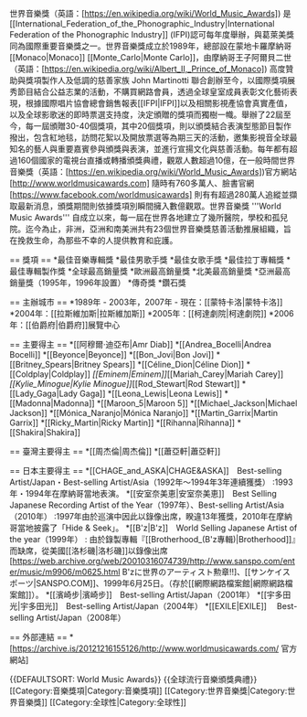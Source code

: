 世界音樂獎（英語：[https://en.wikipedia.org/wiki/World_Music_Awards]) 是 [[International_Federation_of_the_Phonographic_Industry|International Federation of the Phonographic Industry]] (IFPI)認可每年度舉辦，與葛萊美獎同為國際重要音樂獎之一。世界音樂獎成立於1989年，總部設在蒙地卡羅摩納哥 [[Monaco|Monaco]] [[Monte_Carlo|Monte Carlo]]，由摩納哥王子阿爾貝二世 （英語：[https://en.wikipedia.org/wiki/Albert_II,_Prince_of_Monaco]) 高度贊助與獎項製作人及低調的慈善家族 John Martinotti 聯合創辦至今，以國際獎項展秀節目結合公益志業的活動，不購買網路會員，透過全球皇室成員表彰文化藝術表現，根據國際唱片協會總會銷售報表[[IFPI|IFPI]]以及相關影視產協會真實產值，以及全球影歌迷的即時票選支持度，決定頒贈的獎項而獨樹一幟。舉辦了22屆至今，每一屆頒贈30-40個獎項，其中20個獎項，則以頒獎結合表演型態節目製作撥出，包含紅地毯，訪問花絮以及開放票選等為期三天的活動，邀集影視音全球最知名的藝人與重要嘉賓參與頒獎與表演，並進行宣揚文化與慈善活動。每年都有超過160個國家的電視台直播或轉播頒獎典禮，觀眾人數超過10億，在一般時間世界音樂獎（英語：[https://en.wikipedia.org/wiki/World_Music_Awards])官方網站 [http://www.worldmusicawards.com] 隨時有760多萬人、臉書官網 [https://www.facebook.com/worldmusicawards] 則有有超過280萬人追縱並擷取最新消息，頒獎期間則依據獎項別瞬間擁入數億觀眾。世界音樂獎 '''World Music Awards''' 自成立以來，每一屆在世界各地建立了幾所醫院，學校和孤兒院。迄今為止，非洲，亞洲和南美洲共有23個世界音樂獎慈善活動推展組織，旨在挽救生命，為那些不幸的人提供教育和庇護。

== 獎項 ==
*最佳音樂專輯獎
*最佳男歌手獎
*最佳女歌手獎
*最佳拉丁專輯獎
*最佳專輯製作獎
*全球最高銷量獎
*歐洲最高銷量獎
*北美最高銷量獎
*亞洲最高銷量獎（1995年，1996年設置）
*傳奇獎
*鑽石獎

== 主辦城市 ==
*1989年 - 2003年，2007年 - 現在：[[蒙特卡洛|蒙特卡洛]]
*2004年：[[拉斯維加斯|拉斯維加斯]]
*2005年：[[柯達劇院|柯達劇院]]
*2006年：[[伯爵府|伯爵府]]展覽中心

== 主要得主 ==
*[[阿穆爾·迪亞布|Amr Diab]]
*[[Andrea_Bocelli|Andrea Bocelli]]
*[[Beyonce|Beyonce]]
*[[Bon_Jovi|Bon Jovi]]
*[[Britney_Spears|Britney Spears]]
*[[Céline_Dion|Céline Dion]]
*[[Coldplay|Coldplay]]
*[[Eminem|Eminem]]*[[Mariah_Carey|Mariah Carey]]
*[[Kylie_Minogue|Kylie Minogue]]*[[Rod_Stewart|Rod Stewart]]
*[[Lady_Gaga|Lady Gaga]]
*[[Leona_Lewis|Leona Lewis]]
*[[Madonna|Madonna]]
*[[Maroon_5|Maroon 5]]
*[[Michael_Jackson|Michael Jackson]]
*[[Mónica_Naranjo|Mónica Naranjo]]
*[[Martin_Garrix|Martin Garrix]]
*[[Ricky_Martin|Ricky Martin]]
*[[Rihanna|Rihanna]]
*[[Shakira|Shakira]]

== 臺灣主要得主 ==
*[[周杰倫|周杰倫]]
*[[蕭亞軒|蕭亞軒]]

== 日本主要得主 ==
*[[CHAGE_and_ASKA|CHAGE&ASKA]]　Best-selling Artist/Japan・Best-selling Artist/Asia（1992年〜1994年3年連續獲獎）
:1993年・1994年在摩納哥當地表演。
*[[安室奈美恵|安室奈美恵]]　Best Selling Japanese Recording Artist of the Year（1997年）、Best-selling Artist/Asia（2010年）
:1997年由於巡演中因此以錄像出席，睽違13年獲獎，2010年在摩納哥當地披露了「Hide & Seek」。
*[[B'z|B'z]]　World Selling Japanese Artist of the year（1999年）
: 由於錄製專輯『[[Brotherhood_(B'z專輯)|Brotherhood]]』而缺席，從美國[[洛杉磯|洛杉磯]]以錄像出席<ref>[https://web.archive.org/web/20010316074739/http://www.sanspo.com/enter/music/m9906/m0625.html B'zに世界のアーティスト勲章!!]、[[サンケイスポーツ|SANSPO.COM]]、1999年6月25日。（存於[[網際網路檔案館|網際網路檔案館]]）</ref>。
*[[濱崎步|濱崎步]]　Best-selling Artist/Japan（2001年）
*[[宇多田光|宇多田光]]　Best-selling Artist/Japan（2004年）
*[[EXILE|EXILE]] 　Best-selling Artist/Japan（2008年）

== 外部連結 ==
*[https://archive.is/20121216155126/http://www.worldmusicawards.com/ 官方網站]

{{DEFAULTSORT: World Music Awards}}
{{全球流行音樂頒獎典禮}}
[[Category:音樂獎項|Category:音樂獎項]]
[[Category:世界音樂獎|Category:世界音樂獎]]
[[Category:全球性|Category:全球性]]